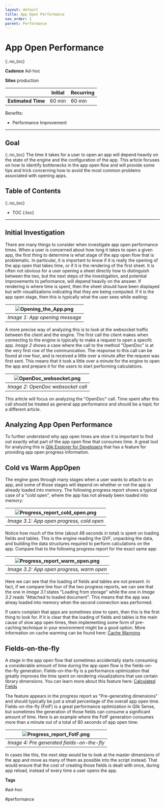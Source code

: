 ```yaml
---
layout: default
title: App Open Performance
nav_order: 1
parent: Performance
---
```


# App Open Performance <i class="fas fa-tools fa-xs" title="Tooling | Pre-Built Solutions"></i> 

{:.no_toc}

**Cadence** <span class="label cadence">Ad-hoc</span>

**Sites** <span class="label prod">production</span>

|                                  		                      | Initial    | Recurring   |
|-----------------------------------------------------------|------------|-------------|
| <i class="far fa-clock fa-sm"></i> **Estimated Time**     | 60 min     | 60 min      |

Benefits:

  - Performance Improvement
  
-------------------------

## Goal
{:.no_toc}
The time it takes for a user to open an app will depend heavily on the state of the engine and the configuration of the app. This article focuses on how to identify bottlenecks in the app open flow and will provide some tips and trick concerning how to avoid the most common problems associated with opening apps.

## Table of Contents
{:.no_toc}

* TOC
{:toc}

-------------------------

## Initial Investigation

There are many things to consider when investigate app open performance times. When a user is concerned about how long it takes to open a given app, the first thing to determine is what stage of the app open flow that is problematic. In particular, it is important to know if it is really the opening of the app open that takes time, or if it is the rendering of the first sheet. It is often not obvious for a user opening a sheet directly how to distinguish between the two, but the next steps of the investigation, and potential improvements to peformance, will depend heavily on the answer. If rendering is where time is spent, then the sheet should have been displayed but with visuallizations indicating that they are being computed. If it is the app open stage, then this is typically what the user sees while waiting:

|![Opening_the_App.png](images/Opening_the_App.png)|
|:--:| 
|*Image 1: App opening message*|

A more precise way of analyzing this is to look at the websocket traffic between the client and the engine. The first call the client makes when connecting to the engine is typically to make a request to open a specifc app. *Image 2* shows a case where the call to the method "OpenDoc" is at the very first row of the communication. The response to this call can be found at row four, and is received a little over a minute after the request was first sent. This means that it took a little over a minute for the engine to open the app and prepare it for the users to start performing calculations.

|![OpenDoc_websocket.png](images/OpenDoc_websocket_highlighted.png)|
|:--:| 
|*Image 2: OpenDoc websocket call*|

This article will focus on analyzing the "OpenDoc" call. Time spent after this call should be treated as general app performance and should be a topic for a different article.

## Analyzing App Open Performance

To further understand why app open times are slow it is important to find out exactly what part of the app open flow that consumes time. A great tool for analyzing this is [Qlik Explorer for Developers](https://community.qlik.com/t5/Qlik-Sense-Documents/Qlik-Explorer-for-Developers/ta-p/1949809) that has a feature for providing app open progress information. 

## Cold vs Warm AppOpen

The engine goes through many stages when a user wants to attach to an app, and some of those stages will depend on whether or not the app is already loaded into memory. The following progress report shows a typical case of a "cold open", where the app has not already been loaded into memory:

|![Progress_report_cold_open.png](images/Progress_report_cold_open_highlighted.png)|
|:--:| 
|*Image 3.1: App open progress, cold open*|

Notice how much of the time (about 48 seconds in total) is spent on loading fields and tables. This is the engine reading the QVF, unpacking the data, and building the data structures required to perform calculations on the app. Compare that to the following progress report for the exact same app:

|![Progress_report_warm_open.png](images/Progress_report_warm_open.png)|
|:--:| 
|*Image 3.2: App open progress, warm open*|

Here we can see that the loading of fields and tables are not present. In fact, if we compare line four of the two progress reports, we can see that the one in *Image 3.1* states "Loading from storage" while the one in *Image 3.2* reads "Attached to loaded document". This means that the app was alreay loaded into memory when the second connection was performed.

If users complain that apps are sometimes slow to open, then this is the first thing to look for. If it is clear that the loading of fields and tables is the main cause of slow app open times, then implementing some form of pre-caching technique in your environment might be a good option. More information on cache warming can be found here: [Cache Warming](../tooling/cache_warming.md)

## Fields-on-the-fly
A stage in the app open flow that sometimes accidentally starts consuming a considerable amount of time during the app open flow is the fields-on-the-fly generation. Fields-on-the-fly is a performance optimization that greatly improves the time spent on rendering visualizations that use certain library dimensions. You can learn more about this feature here:
[Calculated Fields](https://community.qlik.com/t5/Design/Calculated-Fields/ba-p/1694383)


The feature appears in the progress report as "Pre-generating dimensions" and should typically be just a small percentage of the overall app open time. Fields-on-the-fly (FotF) is a great performance optimization in Qlik Sense, but sometimes the generation of those fields can consume a significant amount of time. Here is an example where the FotF generation consumes more than a minute out of a total of 80 seconds of app open time:

|![Progress_report_FotF.png](images/Progress_report_FotF_highlighted.png)|
|:--:| 
|*Image 4: Pre generated fields-on-the-fly*|

In cases like this, the next step would be to look at the master dimensions of the app and move as many of them as possible into the script instead. That would ensure that the cost of creating those fields is dealt with once, during app reload, instead of every time a user opens the app.

**Tags**

#ad-hoc

#performance

&nbsp;
